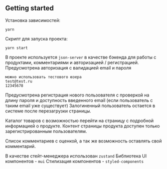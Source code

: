 ## Getting started

Установка зависимостей:

```
yarn
```

Скрипт для запуска проекта:

```
yarn start
```

В проекте используется `json-server` в качестве бэкенда для работы с продуктами, комментариями и авторизацией / регистрацией.
Предусмотрена авторизация c валидацией email и пароля
```
можно использовать тестового юзера
test@test.ru
12345678
```

Предусмотрена регистрация нового пользователя с проверкой на длину пароля и доступность введенного email (если пользователь с таким email уже существует)
Залогиненный пользователь остается в системе после перезагрузки страницы.

Каталог товаров с возможностью перейти на страницу с подробной информацией о продукте.
Контент страницы продукта доступен только зарегистрированным пользователям.

Список комментариев с оценкой, а так же возможность оставлять свой комментарий.

В качестве стейт-менеджера использован `zustand`
Библиотека UI компонентов - `mui`
Стилизация компонентов - `styled-components`